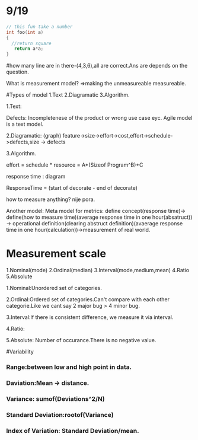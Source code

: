# 9/19
```C++
// this fun take a number
int foo(int a)
{
  //return square
   return a*a;
}
```

#how many line are in there-(4,3,6),all are correct.Ans are depends on the question.

What is measurement model?
=>making the unmeasureable measureable.

#Types of model
1.Text
2.Diagramatic
3.Algorithm.


1.Text:

Defects: Incompletenese of the product or wrong use case eyc.
Agile model is a text model.

2.Diagramatic:
(graph) feature->size->effort->cost,effort->schedule->defects,size -> defects

3.Algorithm.

effort = schedule * resource
       = A*(Sizeof Program^B)+C

response time : diagram

ResponseTime = (start of decorate - end of decorate)

how to measure anything? nije pora.

Another model:
Meta model for metrics:
define concept(response time)-> define(how to measure time)(average response time in one hour(absatruct)) -> operational definition(clearing abstruct definition)(avaerage response time in one hour(calculation))->measurement of real world.






# Measurement scale
1.Nominal(mode)
2.Ordinal(median)
3.Interval(mode,medium,mean)
4.Ratio
5.Absolute

1.Nominal:Unordered set of categories.


2.Ordinal:Ordered set of categories.Can't compare with each other categorie.Like we cant say 2 major bug > 4 minor bug.


3.Interval:If there is consistent difference, we measure it via interval.


4.Ratio:

5.Absolute: Number of occurance.There is no negative value.




#Variability

### Range:between low and high point in data.

### Daviation:Mean -> distance.

### Variance: sumof(Deviations^2/N)


### Standard Deviation:rootof(Variance)

### Index of Variation: Standard Deviation/mean.





